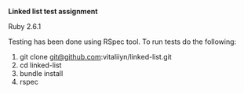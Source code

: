 **Linked list test assignment**

Ruby 2.6.1

Testing has been done using RSpec tool. To run tests do the following:

1. git clone git@github.com:vitaliiyn/linked-list.git
2. cd linked-list
3. bundle install
4. rspec
